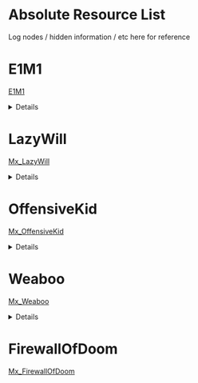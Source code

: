 # Absolute Resource List
Log nodes / hidden information / etc here for reference

# E1M1
[E1M1](E1M1.md)
<details>
</details>

# LazyWill
[Mx_LazyWill](Mx_LazyWill.md)
<details>
</details>

# OffensiveKid
[Mx_OffensiveKid](Mx_OffensiveKid.md)
<details>
</details>

# Weaboo
[Mx_Weaboo](Mx_Weaboo.md)
<details>
</details>

# FirewallOfDoom 
[Mx_FirewallOfDoom](Mx_FirwallOfDoom.md)
